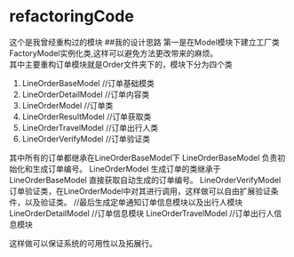 # refactoringCode
这个是我曾经重构过的模块
##我的设计思路
第一是在Model模块下建立工厂类FactoryModel实例化类,这样可以避免方法更改带来的麻烦。<br />
其中主要重构订单模块就是Order文件夹下的，模块下分为四个类<br />
1. LineOrderBaseModel //订单基础模类
2. LineOrderDetailModel //订单内容类
3. LineOrderModel //订单类
4. LineOrderResultModel //订单获取类
5. LineOrderTravelModel //订单出行人类
6. LineOrderVerifyModel //订单验证类

 其中所有的订单都继承在LineOrderBaseModel下
 LineOrderBaseModel 负责初始化和生成订单编号。
 LineOrderModel 生成订单的类继承于LineOrderBaseModel 直接获取自动生成的订单编号。
 LineOrderVerifyModel 订单验证类，在LineOrderModel中对其进行调用，这样做可以自由扩展验证条件，以及验证类。
 //最后生成定单通知订单信息模块以及出行人模块
 LineOrderDetailModel //订单信息模块
 LineOrderTravelModel //订单出行人信息模块

 这样做可以保证系统的可用性以及拓展行。
